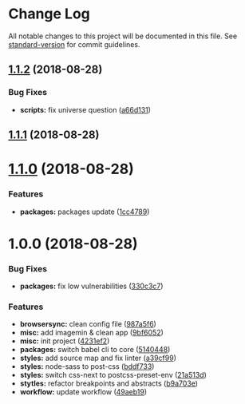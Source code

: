 # Change Log

All notable changes to this project will be documented in this file. See [standard-version](https://github.com/conventional-changelog/standard-version) for commit guidelines.

<a name="1.1.2"></a>
## [1.1.2](https://github.com/nothaldir/project-starter-2018/compare/v1.1.1...v1.1.2) (2018-08-28)


### Bug Fixes

* **scripts:** fix universe question ([a66d131](https://github.com/nothaldir/project-starter-2018/commit/a66d131))



<a name="1.1.1"></a>
## [1.1.1](https://github.com/nothaldir/project-starter-2018/compare/v1.1.0...v1.1.1) (2018-08-28)



<a name="1.1.0"></a>
# [1.1.0](https://github.com/nothaldir/project-starter-2018/compare/v1.0.0...v1.1.0) (2018-08-28)


### Features

* **packages:** packages update ([1cc4789](https://github.com/nothaldir/project-starter-2018/commit/1cc4789))



<a name="1.0.0"></a>
# 1.0.0 (2018-08-28)


### Bug Fixes

* **packages:** fix low vulnerabilities ([330c3c7](https://github.com/nothaldir/project-starter-2018/commit/330c3c7))


### Features

* **browsersync:** clean config file ([987a5f6](https://github.com/nothaldir/project-starter-2018/commit/987a5f6))
* **misc:** add imagemin & clean app ([9bf6052](https://github.com/nothaldir/project-starter-2018/commit/9bf6052))
* **misc:** init project ([4231ef2](https://github.com/nothaldir/project-starter-2018/commit/4231ef2))
* **packages:** switch babel cli to core ([5140448](https://github.com/nothaldir/project-starter-2018/commit/5140448))
* **styles:** add source map and fix linter ([a39cf99](https://github.com/nothaldir/project-starter-2018/commit/a39cf99))
* **styles:** node-sass to post-css ([bddf733](https://github.com/nothaldir/project-starter-2018/commit/bddf733))
* **styles:** switch css-next to postcss-preset-env ([21a513d](https://github.com/nothaldir/project-starter-2018/commit/21a513d))
* **stytles:** refactor breakpoints and abstracts ([b9a703e](https://github.com/nothaldir/project-starter-2018/commit/b9a703e))
* **workflow:** update workflow ([49aeb19](https://github.com/nothaldir/project-starter-2018/commit/49aeb19))

